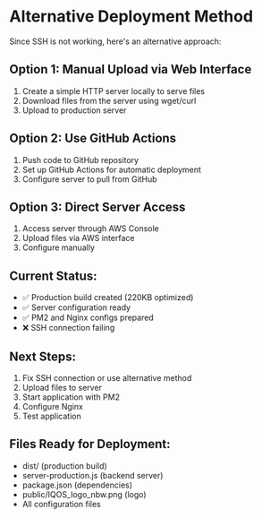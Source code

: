 # Alternative Deployment Method

Since SSH is not working, here's an alternative approach:

## Option 1: Manual Upload via Web Interface
1. Create a simple HTTP server locally to serve files
2. Download files from the server using wget/curl
3. Upload to production server

## Option 2: Use GitHub Actions
1. Push code to GitHub repository
2. Set up GitHub Actions for automatic deployment
3. Configure server to pull from GitHub

## Option 3: Direct Server Access
1. Access server through AWS Console
2. Upload files via AWS interface
3. Configure manually

## Current Status:
- ✅ Production build created (220KB optimized)
- ✅ Server configuration ready
- ✅ PM2 and Nginx configs prepared
- ❌ SSH connection failing

## Next Steps:
1. Fix SSH connection or use alternative method
2. Upload files to server
3. Start application with PM2
4. Configure Nginx
5. Test application

## Files Ready for Deployment:
- dist/ (production build)
- server-production.js (backend server)
- package.json (dependencies)
- public/IQOS_logo_nbw.png (logo)
- All configuration files
